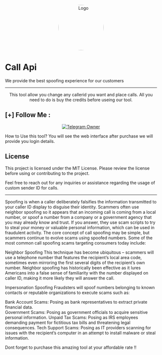 <p align="center">
        <img src="https://t4.ftcdn.net/jpg/04/63/63/59/360_F_463635935_IweuYhCqZRtHp3SLguQL8svOVroVXvvZ.jpg" alt="Logo" width="150" style="border-radius: 50%;">
    </p>



<h1>Call Api</h1>
We provide the best spoofing experience for our customers
<hr>

<div style="text-align: center;">
This tool allow you change any callerid you want and place calls. All you need to do is buy the credits before useing our tool.
</div>

## [+] Follow Me :

<div style="text-align: center;">
  <div>
    <a href="https://t.me/supwind">
      <img src="https://img.shields.io/badge/Buy now-👤-blue?style=for-the-badge&logo=telegram" alt="Telegram Owner">
    </a>
    <p style="font-weight: bold; font-size: 16px; margin: 5px 0;"></p>
  </div>
</div>







How to Use this tool?
You will see the web interface after purchase we will provide you login details.


## License

This project is licensed under the MIT License. Please review the license before using or contributing to the project.

Feel free to reach out for any inquiries or assistance regarding the usage of custom sender ID for calls.

<hr>
Spoofing is when a caller deliberately falsifies the information transmitted to your caller ID display to disguise their identity. Scammers often use neighbor spoofing so it appears that an incoming call is coming from a local number, or spoof a number from a company or a government agency that you may already know and trust. If you answer, they use scam scripts to try to steal your money or valuable personal information, which can be used in fraudulent activity.
The core concept of call spoofing may be simple, but scammers continue to evolve scams using spoofed numbers. Some of the most common call spoofing scams targeting consumers today include: 

Neighbor Spoofing
This technique has become ubiquitous – scammers will use a telephone number that features the recipient’s local area code, sometimes even mirroring the first several digits of the recipient’s own number. Neighbor spoofing has historically been effective as it lures Americans into a false sense of familiarity with the number displayed on caller ID, making it more likely they will answer the call.  

Impersonation Spoofing
Fraudsters will spoof numbers belonging to known contacts or reputable organizations to execute scams such as: 

Bank Account Scams: Posing as bank representatives to extract private financial data.  
Government Scams: Posing as government officials to acquire sensitive personal information. 
Unpaid Tax Scams: Posing as IRS employees demanding payment for fictitious tax bills and threatening legal consequences. 
Tech Support Scams: Posing as IT providers scanning for issues with the recipient’s computer in an attempt to install malware or steal information. 

Dont forget to purchase this amazing tool at your affordable rate !!
